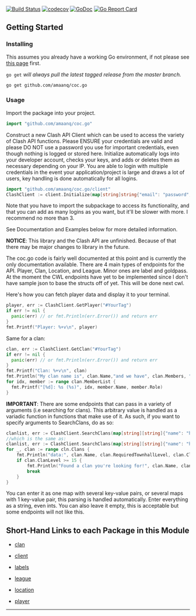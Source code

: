 [![Build Status](https://app.travis-ci.com/amaanq/coc.go.svg?branch=master)](https://app.travis-ci.com/amaanq/coc.go.svg?branch=master)
[![codecov](https://codecov.io/gh/./branch/master/graph/badge.svg)](https://codecov.io/gh/github.com/amaanq/coc.go)
[![GoDoc](https://img.shields.io/badge/pkg.go.dev-doc-blue)](http://pkg.go.dev/github.com/amaanq/coc.go)
[![Go Report Card](https://goreportcard.com/badge/github.com/amaanq/coc.go)](https://goreportcard.com/report/github.com/amaanq/coc.go)


## Getting Started

### Installing

This assumes you already have a working Go environment, if not please see
[this page](https://golang.org/doc/install) first.

`go get` *will always pull the latest tagged release from the master branch.*

```sh
go get github.com/amaanq/coc.go
```

### Usage

Import the package into your project.

```go
import "github.com/amaanq/coc.go"
```

Construct a new Clash API Client which can be used to access the variety of 
Clash API functions. Please ENSURE your credentials are valid and please DO NOT use a password you use for important credentials, 
even though nothing is logged or stored here. Initialize automatically logs into your developer account, checks your keys, and adds or deletes them as necessary
depending on your IP. You are able to login with multiple credentials in the event your application/project is large and draws a lot of users, key handling is done automatically for all logins. 

```go
import "github.com/amaanq/coc.go/client"
ClashClient := client.Initialize(map[string]string{"email": "password", "email2": "password2", "email3": "password3"})
```
Note that you have to import the subpackage to access its functionality, and that you can add as many logins as you want, but it'll be slower with more. 
I recommend no more than 3.

See Documentation and Examples below for more detailed information.

**NOTICE**: This library and the Clash API are unfinished.
Because of that there may be major changes to library in the future.

The coc.go code is fairly well documented at this point and is currently
the only documentation available. 
There are 4 main types of endpoints for the API. Player, Clan, Location, and League. Minor ones are label and goldpass.
At the moment the CWL endpoints have yet to be implemented since I don't have sample json to base the structs off of yet. This will be done next cwl. 

Here's how you can fetch player data and display it to your terminal.
```go
player, err := ClashClient.GetPlayer("#YourTag")
if err != nil {
  panic(err) // or fmt.Println(err.Error()) and return err
}
fmt.Printf("Player: %+v\n", player)
```

Same for a clan: 
```go
clan, err := ClashClient.GetClan("#YourTag")
if err != nil {
  panic(err) // or fmt.Println(err.Error()) and return err
}
fmt.Printf("Clan: %+v\n", clan)
fmt.Println("My clan name is", clan.Name,"and we have", clan.Members, "members in our clan. We have won", clan.WarWins, "wars so come join us!\nThese are our members:")
for idx, member := range clan.MemberList {
  fmt.Printf("[%d]: %s (%s)", idx, member.Name, member.Role)
}
```

**IMPORTANT**: There are some endpoints that can pass in a variety of arguments (i.e searching for clans). This arbitrary value is handled as a variadic function in functions
that make use of it. As such, if you want to specify arguments to SearchClans, do as so:
```go
clanlist, err := ClashClient.SearchClans(map[string][string]{"name": "hey", "minLevel": "10"})
//which is the same as:
clanlist, err := ClashClient.SearchClans(map[string][string]{"name": "hey"}, map[string][string]{"minLevel": "10"})
for _, clan := range cln.Clans {
    fmt.Println("data:", clan.Name, clan.RequiredTownhallLevel, clan.ClanLevel, clan.RequiredTrophies)
    if clan.ClanLevel >= 15 {
        fmt.Println("Found a clan you're looking for!", clan.Name, clan.Tag)
        break
    }
}
```
You can enter it as one map with several key-value pairs, or several maps with 1 key-value pair, this parsing is handled automatically.
Enter everything as a string, even ints. You can also leave it empty, this is acceptable but some endpoints will not like this.


## Short-Hand Links to each Package in this Module

* [clan](./clan)

* [client](./client)

* [labels](./labels)

* [league](./league)

* [location](./location)

* [player](./player)

---
